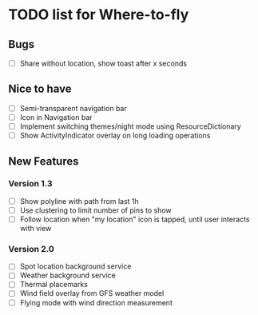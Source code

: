 # TODO list for Where-to-fly

## Bugs

- [ ] Share without location, show toast after x seconds

## Nice to have

- [ ] Semi-transparent navigation bar
- [ ] Icon in Navigation bar
- [ ] Implement switching themes/night mode using ResourceDictionary
- [ ] Show ActivityIndicator overlay on long loading operations

## New Features

### Version 1.3

- [ ] Show polyline with path from last 1h
- [ ] Use clustering to limit number of pins to show
- [ ] Follow location when "my location" icon is tapped, until user interacts with view

### Version 2.0

- [ ] Spot location background service
- [ ] Weather background service
- [ ] Thermal placemarks
- [ ] Wind field overlay from GFS weather model
- [ ] Flying mode with wind direction measurement
